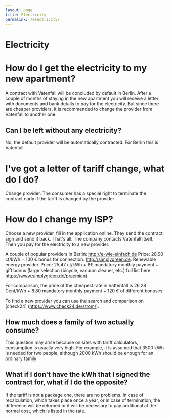 ```yaml
---
layout: page
title: Electricity
permalink: /electricity/
---
```

# Electricity

# How do I get the electricity to my new apartment?
A contract with Vatenfall will be concluded by default in Berlin. After a couple of months of staying in the new apartment you will receive a letter with documents and bank details to pay for the electricity. But since there are cheaper providers, it is recommended to change the provider from Vatenfall to another one. 

## Can I be left without any electricity?
No, the default provider will be automatically contracted. For Berlin this is Vatenfall

# I've got a letter of tariff change, what do I do?
Change provider. The consumer has a special right to terminate the contract early if the tariff is changed by the provider

# How do I change my ISP?
Choose a new provider, fill in the application online. They send the contract, sign and send it back. That's all. The company contacts Vatenfall itself. Then you pay for the electricity to a new provider.

A couple of popular providers in Berlin:
http://e-wie-einfach.de
Price: 28,90 ct/kWh + 100 € bonus for connection.
http://simplygreen.de. Renewable energy provider.
Price: 25,47 ct/kWh + 8€ mandatory monthly payment + gift bonus (large selection (bicycle, vacuum cleaner, etc.) full list here: https://www.simplygreen.de/praemien)

For comparison, the price of the cheapest rate in Vattenfall is 26.28 Cent/kWh + 8.80 mandatory monthly payment + 120 € of different bonuses.

To find a new provider you can use the search and comparison on [check24] (https://www.check24.de/strom/).

## How much does a family of two actually consume?
This question may arise because on sites with tariff calculators, consumption is usually very high. 
For example, it is assumed that 3500 kWh is needed for two people, although 2000 kWh should be enough for an ordinary family

## What if I don't have the kWh that I signed the contract for, what if I do the opposite?
If the tariff is not a package one, there are no problems. 
In case of recalculation, which takes place once a year, or in case of termination, the difference will be returned or it will be necessary to pay additional at the normal cost, 
which is listed in the rate.

